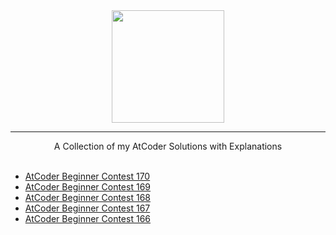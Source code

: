 <div align="center">
    <a href="https://atcoder.jp/users/wingkwong/">
        <img height=180 src="https://user-images.githubusercontent.com/35857179/81494208-9eeb4a00-92d9-11ea-9954-9d65f164e763.png">
    </a>
    <hr>
    A Collection of my AtCoder Solutions with Explanations
</div>

<br/>

- [AtCoder Beginner Contest 170](https://github.com/wingkwong/atcoder/tree/master/abc170)
- [AtCoder Beginner Contest 169](https://github.com/wingkwong/atcoder/tree/master/abc169)
- [AtCoder Beginner Contest 168](https://github.com/wingkwong/atcoder/tree/master/abc168)
- [AtCoder Beginner Contest 167](https://github.com/wingkwong/atcoder/tree/master/abc167)
- [AtCoder Beginner Contest 166](https://github.com/wingkwong/atcoder/tree/master/abc166)